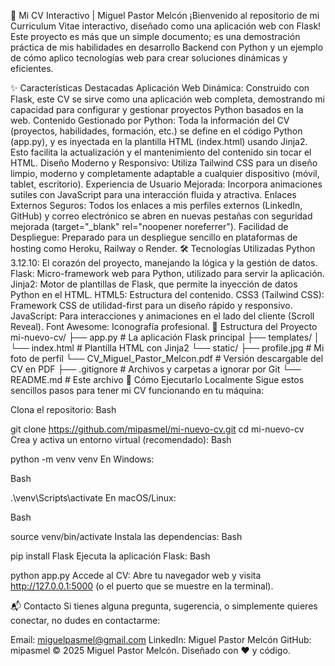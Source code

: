 🚀 Mi CV Interactivo | Miguel Pastor Melcón
¡Bienvenido al repositorio de mi Curriculum Vitae interactivo, diseñado como una aplicación web con Flask! Este proyecto es más que un simple documento; es una demostración práctica de mis habilidades en desarrollo Backend con Python y un ejemplo de cómo aplico tecnologías web para crear soluciones dinámicas y eficientes.

✨ Características Destacadas
Aplicación Web Dinámica: Construido con Flask, este CV se sirve como una aplicación web completa, demostrando mi capacidad para configurar y gestionar proyectos Python basados en la web.
Contenido Gestionado por Python: Toda la información del CV (proyectos, habilidades, formación, etc.) se define en el código Python (app.py), y es inyectada en la plantilla HTML (index.html) usando Jinja2. Esto facilita la actualización y el mantenimiento del contenido sin tocar el HTML.
Diseño Moderno y Responsivo: Utiliza Tailwind CSS para un diseño limpio, moderno y completamente adaptable a cualquier dispositivo (móvil, tablet, escritorio).
Experiencia de Usuario Mejorada: Incorpora animaciones sutiles con JavaScript para una interacción fluida y atractiva.
Enlaces Externos Seguros: Todos los enlaces a mis perfiles externos (LinkedIn, GitHub) y correo electrónico se abren en nuevas pestañas con seguridad mejorada (target="_blank" rel="noopener noreferrer").
Facilidad de Despliegue: Preparado para un despliegue sencillo en plataformas de hosting como Heroku, Railway o Render.
🛠️ Tecnologías Utilizadas
Python 3.12.10: El corazón del proyecto, manejando la lógica y la gestión de datos.
Flask: Micro-framework web para Python, utilizado para servir la aplicación.
Jinja2: Motor de plantillas de Flask, que permite la inyección de datos Python en el HTML.
HTML5: Estructura del contenido.
CSS3 (Tailwind CSS): Framework CSS de utilidad-first para un diseño rápido y responsivo.
JavaScript: Para interacciones y animaciones en el lado del cliente (Scroll Reveal).
Font Awesome: Iconografía profesional.
📂 Estructura del Proyecto
mi-nuevo-cv/
├── app.py                  # La aplicación Flask principal
├── templates/
│   └── index.html          # Plantilla HTML con Jinja2
└── static/
    ├── profile.jpg         # Mi foto de perfil
    └── CV_Miguel_Pastor_Melcon.pdf # Versión descargable del CV en PDF
├── .gitignore              # Archivos y carpetas a ignorar por Git
└── README.md               # Este archivo
🚀 Cómo Ejecutarlo Localmente
Sigue estos sencillos pasos para tener mi CV funcionando en tu máquina:

Clona el repositorio:
Bash

git clone https://github.com/mipasmel/mi-nuevo-cv.git
cd mi-nuevo-cv
Crea y activa un entorno virtual (recomendado):
Bash

python -m venv venv
En Windows:

Bash

.\venv\Scripts\activate
En macOS/Linux:

Bash

source venv/bin/activate
Instala las dependencias:
Bash

pip install Flask
Ejecuta la aplicación Flask:
Bash

python app.py
Accede al CV:
Abre tu navegador web y visita http://127.0.0.1:5000 (o el puerto que se muestre en la terminal).

📬 Contacto
Si tienes alguna pregunta, sugerencia, o simplemente quieres conectar, no dudes en contactarme:

Email: miguelpasmel@gmail.com
LinkedIn: Miguel Pastor Melcón
GitHub: mipasmel
© 2025 Miguel Pastor Melcón. Diseñado con ❤️ y código.
